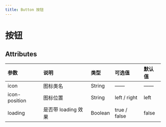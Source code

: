 ```yaml
---
title: Button 按钮
---
```


# 按钮


<ClientOnly>
<button-demo-1></button-demo-1>
<button-demo-2></button-demo-2>
</ClientOnly>

## Attributes
| 参数          | 说明          |   类型  | 可选值  | 默认值  |
| :------------- |:-------------|:-------|:-------|:-------|
| icon          | 图标类名      |  String |   ——  |   ——  |
| icon-position | 图标位置      |  String |  left / right |    left |
| loading | 是否带 loading 效果     |   Boolean |  true / false |     false |


